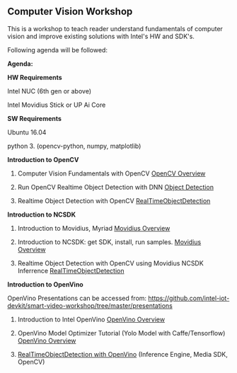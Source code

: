 ## Computer Vision Workshop

This is a workshop to teach reader understand fundamentals of computer vision and improve existing solutions with Intel's HW and SDK's.

Following agenda will be followed: 

**Agenda:**

**HW Requirements**

Intel NUC (6th gen or above)

Intel Movidius Stick or UP Ai Core

**SW Requirements**

Ubuntu 16.04

python 3. (opencv-python, numpy, matplotlib)

**Introduction to OpenCV**

1. Computer Vision Fundamentals with OpenCV [OpenCV Overview](OpenCV%20Overview.ipynb)

2. Run OpenCV Realtime Object Detection with DNN [Object Detection](Object%20Detection%20DNN.ipynb)

3. Realtime Object Detection with OpenCV [RealTimeObjectDetection](RealTimeObjectDetection.py)


**Introduction to NCSDK**

1. Introduction to Movidius, Myriad [Movidius Overview](Movidius%20Overview.ipynb)

2. Introduction to NCSDK: get SDK, install, run samples. [Movidius Overview](Movidius%20Overview.ipynb) 

3. Realtime Object Detection with OpenCV using Movidius NCSDK Inferrence [RealTimeObjectDetection](RealTimeObjectDetection.py)


**Introduction to OpenVino**

OpenVino Presentations can be accessed from: https://github.com/intel-iot-devkit/smart-video-workshop/tree/master/presentations 


1. Introduction to Intel OpenVino [OpenVino Overview](OpenVino.md)

2. OpenVino Model Optimizer Tutorial (Yolo Model with Caffe/Tensorflow) [OpenVino Overview](OpenVino.md)

3. [RealTimeObjectDetection with OpenVino](object_detection/README.md) (Inference Engine, Media SDK, OpenCV) 